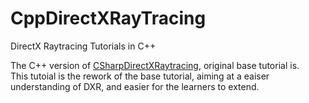 # CppDirectXRayTracing
DirectX Raytracing Tutorials in C++

The C++ version of [CSharpDirectXRaytracing](https://github.com/Jorgemagic/CSharpDirectXRaytracing), original base tutorial is.  
This tutoial is the rework of the base tutorial, aiming at a eaiser understanding of DXR, and easier for the learners to extend.
